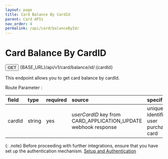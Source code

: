 ```yaml
---
layout: page
title: Card Balance By CardId
parent: Card APIs
nav_order: 4
permalink: /api/card/balanceById/
---
```


# Card Balance By CardID

<button type="button" name="button" class="btn btn-purple fs-1">GET</button>
{BASE_URL}/api/v1/card/balance/id/:{cardId}

This endpoint allows you to get card balance by cardId.

Route Parameter :

| field  | type      | required  | source                                                          | specifications                              |
|:-------|:----------|:----------|:----------------------------------------------------------------|:--------------------------------------------|
| cardId | string    | yes       | *userCardID* key from CARD_APPLICATION_UPDATE webhook response  | unique identifier for a user purchased card |

{: .note}
Before proceeding with further integrations, ensure that you have set up the authentication mechanism. [Setup and Authentication](/trydoc.github.io/setup)
